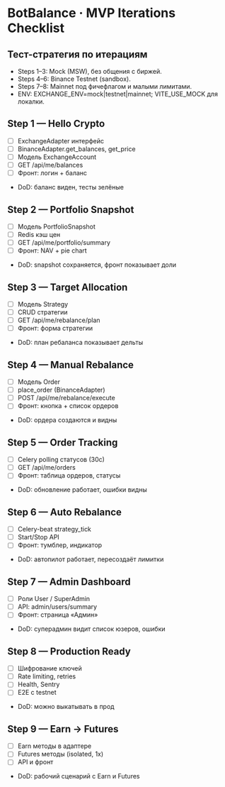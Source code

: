 # BotBalance · MVP Iterations Checklist

## Тест-стратегия по итерациям
- Steps 1–3: Mock (MSW), без общения с биржей.
- Steps 4–6: Binance Testnet (sandbox).
- Steps 7–8: Mainnet под фичефлагом и малыми лимитами.
- ENV: EXCHANGE_ENV=mock|testnet|mainnet; VITE_USE_MOCK для локалки.

## Step 1 — Hello Crypto
- [ ] ExchangeAdapter интерфейс
- [ ] BinanceAdapter.get_balances, get_price
- [ ] Модель ExchangeAccount
- [ ] GET /api/me/balances
- [ ] Фронт: логин + баланс
- DoD: баланс виден, тесты зелёные

## Step 2 — Portfolio Snapshot
- [ ] Модель PortfolioSnapshot
- [ ] Redis кэш цен
- [ ] GET /api/me/portfolio/summary
- [ ] Фронт: NAV + pie chart
- DoD: snapshot сохраняется, фронт показывает доли

## Step 3 — Target Allocation
- [ ] Модель Strategy
- [ ] CRUD стратегии
- [ ] GET /api/me/rebalance/plan
- [ ] Фронт: форма стратегии
- DoD: план ребаланса показывает дельты

## Step 4 — Manual Rebalance
- [ ] Модель Order
- [ ] place_order (BinanceAdapter)
- [ ] POST /api/me/rebalance/execute
- [ ] Фронт: кнопка + список ордеров
- DoD: ордера создаются и видны

## Step 5 — Order Tracking
- [ ] Celery polling статусов (30с)
- [ ] GET /api/me/orders
- [ ] Фронт: таблица ордеров, статусы
- DoD: обновление работает, ошибки видны

## Step 6 — Auto Rebalance
- [ ] Celery-beat strategy_tick
- [ ] Start/Stop API
- [ ] Фронт: тумблер, индикатор
- DoD: автопилот работает, пересоздаёт лимитки

## Step 7 — Admin Dashboard
- [ ] Роли User / SuperAdmin
- [ ] API: admin/users/summary
- [ ] Фронт: страница «Админ»
- DoD: суперадмин видит список юзеров, ошибки

## Step 8 — Production Ready
- [ ] Шифрование ключей
- [ ] Rate limiting, retries
- [ ] Health, Sentry
- [ ] E2E с testnet
- DoD: можно выкатывать в прод

## Step 9 — Earn → Futures
- [ ] Earn методы в адаптере
- [ ] Futures методы (isolated, 1x)
- [ ] API и фронт
- DoD: рабочий сценарий с Earn и Futures
